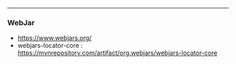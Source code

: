 ---
### WebJar
 - https://www.webjars.org/
 - webjars-locator-core : https://mvnrepository.com/artifact/org.webjars/webjars-locator-core
 
 